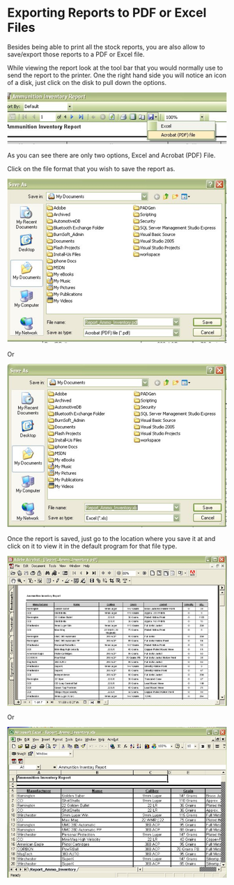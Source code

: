 # Exporting Reports to PDF or Excel Files

Besides being able to print all the stock reports, you are also allow to save/export those reports to a PDF or Excel file.

While viewing the report look at the tool bar that you would normally use to send the report to the printer.  One the right hand side you will notice an icon of a disk, just click on the disk to pull down the options.

![](images/export_reports_tofile_1.jpg)

As you can see there are only two options, Excel and Acrobat (PDF) File.

Click on the file format that you wish to save the report as.

![](images/export_reports_tofile_2.jpg)

Or

![](images/export_reports_tofile_4.jpg)

Once the report is saved, just go to the location where you save it at and click on it to view it in the default program for that file type.

![](images/export_reports_tofile_3.jpg)

Or

![](images/export_reports_tofile_5.jpg)


